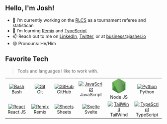 ## Hello, I'm Josh!

- 🔭 I’m currently working on the [RLCS](https://liquipedia.net/rocketleague/Rocket_League_Championship_Series) as a tournament referee and statistican
- 🌱 I’m learning [Remix](https://remix.run/) and [TypeScript](https://www.typescriptlang.org/)
- 📫 Reach out to me on [LinkedIn](https://www.linkedin.com/in/JasherIO/), [Twitter](https://twitter.com/JasherIO), or at business@jasher.io
- 😄 Pronouns: He/Him

<!-- SourcE: https://github.com/suhailkakar/suhailkakar/blob/main/README.md -->
<h2 align="left" id="jasher-tech">Favorite Tech</h2>

> Tools and languages I like to work with.

<table align="center">
  <tr>
    <td align="center" width="96">
      <a href="#jasher-tech">
        <img src="https://bashlogo.com/img/symbol/png/full_colored_dark.png" width="48" height="48" alt="Bash" />
      </a>
      <br>Bash
    </td>
    <td align="center" width="96">
      <a href="#jasher-tech" >
        <img src="https://upload.wikimedia.org/wikipedia/commons/thumb/3/3f/Git_icon.svg/1200px-Git_icon.svg.png" width="48" height="48" alt="Git" />
      </a>
      <br>Git
    </td>
    <td align="center" width="96">
      <a href="#jasher-tech">
        <img src="https://github.githubassets.com/images/modules/site/icons/footer/github-mark.svg" width="48" height="48" alt="GitHub" />
      </a>
      <br>GitHub
    </td>
    <td align="center" width="96">
      <a href="#jasher-tech">
        <img src="https://upload.wikimedia.org/wikipedia/commons/thumb/9/99/Unofficial_JavaScript_logo_2.svg/1024px-Unofficial_JavaScript_logo_2.svg.png" width="48" height="48" alt="JavaScript" />
      </a>
      <br>JavaScript
    </td>
    <td align="center" width="96">
      <a href="#jasher-tech">
        <img src="https://raw.githubusercontent.com/github/explore/80688e429a7d4ef2fca1e82350fe8e3517d3494d/topics/nodejs/nodejs.png" width="48" height="48" alt="Node JS" />
      </a>
      <br>Node JS
    </td>
    <td align="center" width="96">
      <a href="#jasher-tech">
        <img src="https://upload.wikimedia.org/wikipedia/commons/thumb/c/c3/Python-logo-notext.svg/1200px-Python-logo-notext.svg.png" width="48" height="48" alt="Python" />
      </a>
      <br>Python
    </td>
  </tr>
  
  <tr>
    <td align="center" width="96">
      <a href="#jasher-tech">
        <img src="https://brandlogos.net/wp-content/uploads/2020/09/react-logo.png" width="48" height="48" alt="React" />
      </a>
      <br>React JS
    </td>
    <td align="center" width="96">
      <a href="#jasher-tech">
        <!-- Source: https://drive.google.com/drive/u/0/folders/1pbHnJqg8Y1ATs0Oi8gARH7wccJGv4I2c / https://imgur.com/5u9iyzx -->
        <img src="https://i.imgur.com/5u9iyzx.png" width="48" height="48" alt="Remix" />
      </a>
      <br>Remix
    </td>
     <td align="center" width="96">
      <a href="#jasher-tech">
        <!-- Source: https://about.google/brand-resource-center/logos-list/ -->
        <img src="https://lh3.googleusercontent.com/yCF7mTvXRF_EhDf7Kun5_-LMYTbD2IL-stx_D97EzpACfhpGjY_Frx8NZw63rSn2dME0v8-Im49Mh16htvPAGmEOMhiTxDZzo6rB7MY" width="48" height="48" alt="Sheets" />
      </a>
      <br>Sheets
    </td>
    <td align="center" width="96">
      <a href="#jasher-tech">
        <img src="https://svelte.dev/svelte-logo.svg" width="48" height="48" alt="Svelte" />
      </a>
      <br>Svelte
    </td>
    <td align="center" width="96">
      <a href="#jasher-tech">
        <img src="https://tailwindcss.com/_next/static/media/tailwindcss-mark.79614a5f61617ba49a0891494521226b.svg" width="48" height="48" alt="TailWind" />
      </a>
      <br>TailWind
    </td>
    <td align="center" width="96">
      <a href="#jasher-tech">
        <img src="https://upload.wikimedia.org/wikipedia/commons/thumb/4/4c/Typescript_logo_2020.svg/1200px-Typescript_logo_2020.svg.png" width="48" height="48" alt="TypeScript" />
      </a>
      <br>TypeScript
    </td>
  </tr>
    
</table>

<!--
**JasherIO/JasherIO** is a ✨ _special_ ✨ repository because its `README.md` (this file) appears on your GitHub profile.

Here are some ideas to get you started:

- 🔭 I’m currently working on ...
- 🌱 I’m currently learning ...
- 👯 I’m looking to collaborate on ...
- 🤔 I’m looking for help with ...
- 💬 Ask me about ...
- 📫 How to reach me: ...
- 😄 Pronouns: ...
- ⚡ Fun fact: ...
-->
